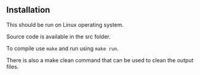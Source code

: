 ## Installation

This should be run on Linux operating system.

Source code is available in the src folder.

To compile use `make` and run using `make run`.

There is also a make clean command that can be used to clean the output files.
